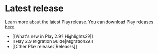 <!--- Copyright (C) Lightbend Inc. <https://www.lightbend.com> -->
# Latest release

Learn more about the latest Play release. You can download Play releases [here](https://www.playframework.com/download).

- [[What's new in Play 2.9?|Highlights29]]
- [[Play 2.9 Migration Guide|Migration29]]
- [[Other Play releases|Releases]]
